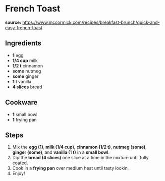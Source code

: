 # French Toast

**source:** https://www.mccormick.com/recipes/breakfast-brunch/quick-and-easy-french-toast  

## Ingredients
- **1** egg
- **1/4 cup** milk
- **1/2 t** cinnamon
- **some** nutmeg
- **some** ginger
- **1 t** vanilla
- **4 slices** bread

## Cookware
- **1** small bowl
- **1** frying pan

## Steps
1. Mix the **egg (1)**, **milk (1/4 cup)**, **cinnamon (1/2 t)**, **nutmeg (some)**, **ginger (some)**, and **vanilla (1 t)** in a **small bowl**.
2. Dip the **bread (4 slices)** one slice at a time in the mixture until fully coated.
3. Cook in a **frying pan** over medium heat until tasty lookin.
4. Enjoy\!
